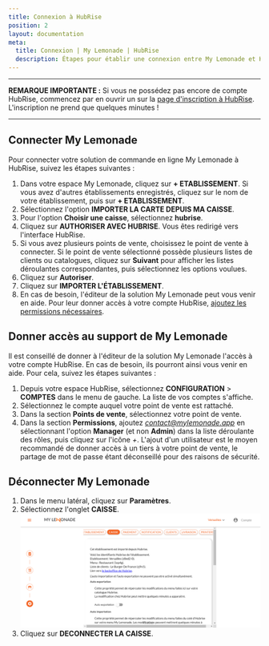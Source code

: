 ```yaml
---
title: Connexion à HubRise
position: 2
layout: documentation
meta:
  title: Connexion | My Lemonade | HubRise
  description: Étapes pour établir une connexion entre My Lemonade et HubRise. Connectez votre caisse et synchronisez vos données avec d'autres applications.
---
```


---

**REMARQUE IMPORTANTE :** Si vous ne possédez pas encore de compte HubRise, commencez par en ouvrir un sur la [page d'inscription à HubRise](https://manager.hubrise.com/signup). L'inscription ne prend que quelques minutes !

---

## Connecter My Lemonade

Pour connecter votre solution de commande en ligne My Lemonade à HubRise, suivez les étapes suivantes :

1. Dans votre espace My Lemonade, cliquez sur **+ ETABLISSEMENT**. Si vous avez d'autres établissements enregistrés, cliquez sur le nom de votre établissement, puis sur **+ ETABLISSEMENT**.
1. Sélectionnez l'option **IMPORTER LA CARTE DEPUIS MA CAISSE**.
1. Pour l'option **Choisir une caisse**, sélectionnez **hubrise**.
1. Cliquez sur **AUTHORISER AVEC HUBRISE**. Vous êtes redirigé vers l'interface HubRise.
1. Si vous avez plusieurs points de vente, choisissez le point de vente à connecter. Si le point de vente sélectionné possède plusieurs listes de clients ou catalogues, cliquez sur **Suivant** pour afficher les listes déroulantes correspondantes, puis sélectionnez les options voulues.
1. Cliquez sur **Autoriser**.
1. Cliquez sur **IMPORTER L'ÉTABLISSEMENT**.
1. En cas de besoin, l'éditeur de la solution My Lemonade peut vous venir en aide. Pour leur donner accès à votre compte HubRise, [ajoutez les permissions nécessaires](/apps/my-lemonade/connexion-hubrise#donner-acc-s-au-support-de-my-lemonade).

## Donner accès au support de My Lemonade

Il est conseillé de donner à l'éditeur de la solution My Lemonade l'accès à votre compte HubRise. En cas de besoin, ils pourront ainsi vous venir en aide. Pour cela, suivez les étapes suivantes :

1. Depuis votre espace HubRise, sélectionnez **CONFIGURATION** > **COMPTES** dans le menu de gauche. La liste de vos comptes s'affiche.
1. Sélectionnez le compte auquel votre point de vente est rattaché.
1. Dans la section **Points de vente**, sélectionnez votre point de vente.
1. Dans la section **Permissions**, ajoutez *contact@mylemonade.app* en sélectionnant l'option **Manager** (et non **Admin**) dans la liste déroulante des rôles, puis cliquez sur l'icône _+_. L'ajout d'un utilisateur est le moyen recommandé de donner accès à un tiers à votre point de vente, le partage de mot de passe étant déconseillé pour des raisons de sécurité.

## Déconnecter My Lemonade

1. Dans le menu latéral, cliquez sur **Paramètres**.
1. Sélectionnez l'onglet **CAISSE**.
   ![Connexion - Page de connexion](../images/001-fr-page-connexion.png)
1. Cliquez sur **DECONNECTER LA CAISSE**.
